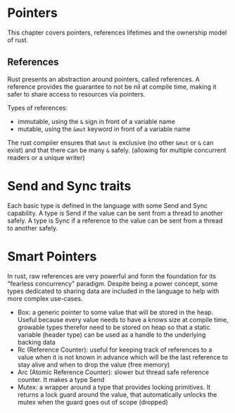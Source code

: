 # Pointers

This chapter covers pointers, references lifetimes and the ownership model of rust.

## References

Rust presents an abstraction around pointers, called references. A reference provides
the guarantee to not be nil at compile time, making it safer to share access to resources
via pointers.

Types of references:
- immutable, using the `&` sign in front of a variable name
- mutable, using the `&mut` keyword in front of a variable name

The rust compiler ensures that `&mut` is exclusive (no other `&mut` or `&` can exist)
and that there can be many `&` safely. (allowing for multiple concurrent readers or a unique writer)

# Send and Sync traits

Each basic type is defined in the language with some Send and Sync capability.
A type is Send if the value can be sent from a thread to another safely.
A type is Sync if a reference to the value can be sent from a thread to another safely.

# Smart Pointers

In rust, raw references are very powerful and form the foundation for its "fearless concurrency" paradigm. Despite being a power concept, some types dedicated to sharing data are included in the language to help with more complex use-cases.

- Box: a generic pointer to some value that will be stored in the heap. Useful because every value needs to have a knows size at compile time, growable types therefor need to be stored on heap so that a static variable (header type) can be used as a handle to the underlying backing data
- Rc (Reference Counter): useful for keeping track of references to a value when it is not known in advance which will be the last reference to stay alive and when to drop the value (free memory)
- Arc (Atomic Reference Counter): slower but thread safe reference counter. It makes a type Send
- Mutex: a wrapper around a type that provides locking primitives. It returns a lock guard around the value, that automatically unlocks the mutex when the guard goes out of scope (dropped)